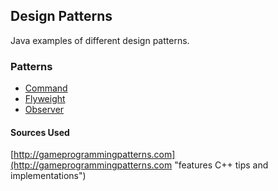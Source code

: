 ## Design Patterns
Java examples of different design patterns.

### Patterns
* [Command](https://github.com/epes/java-design-patterns/tree/master/src/tv/epes/designpatterns/command)
* [Flyweight](https://github.com/epes/java-design-patterns/tree/master/src/tv/epes/designpatterns/flyweight)
* [Observer](https://github.com/epes/java-design-patterns/tree/master/src/tv/epes/designpatterns/observer)

#### Sources Used
[http://gameprogrammingpatterns.com](http://gameprogrammingpatterns.com "features C++ tips and implementations")